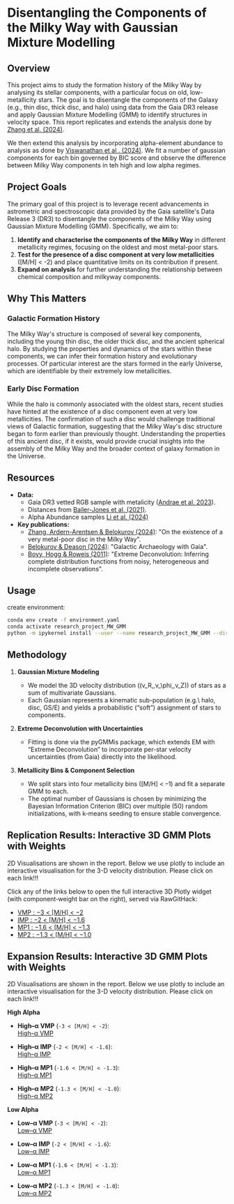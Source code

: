 # Disentangling the Components of the Milky Way with Gaussian Mixture Modelling

## Overview
This project aims to study the formation history of the Milky Way by analysing its stellar components, with a particular focus on old, low-metallicity stars. The goal is to disentangle the components of the Galaxy (e.g., thin disc, thick disc, and halo) using data from the Gaia DR3 release and apply Gaussian Mixture Modelling (GMM) to identify structures in velocity space. This report replicates and extends the analysis done by [Zhang et al. (2024)](https://arxiv.org/pdf/2311.09294).

We then extend this analysis by incorporating alpha-element abundance to analysis as done by [Viswanathan et al . (2024)](https://arxiv.org/abs/2411.12165). We fit a number of gaussian components for each bin governed by BIC score and observe the difference between Milky Way components in teh high and low alpha regimes.

## Project Goals

The primary goal of this project is to leverage recent advancements in astrometric and spectroscopic data provided by the Gaia satellite's Data Release 3 (DR3) to disentangle the components of the Milky Way using Gaussian Mixture Modelling (GMM). Specifically, we aim to:

1. **Identify and characterise the components of the Milky Way** in different metallicity regimes, focusing on the oldest and most metal-poor stars.
2. **Test for the presence of a disc component at very low metallicities** ([M/H] < -2) and place quantitative limits on its contribution if present.
3. **Expand on analysis** for further understanding the relationship between chemical composition and milkyway components.

## Why This Matters

### Galactic Formation History
The Milky Way's structure is composed of several key components, including the young thin disc, the older thick disc, and the ancient spherical halo. By studying the properties and dynamics of the stars within these components, we can infer their formation history and evolutionary processes. Of particular interest are the stars formed in the early Universe, which are identifiable by their extremely low metallicities. 

### Early Disc Formation
While the halo is commonly associated with the oldest stars, recent studies have hinted at the existence of a disc component even at very low metallicities. The confirmation of such a disc would challenge traditional views of Galactic formation, suggesting that the Milky Way's disc structure began to form earlier than previously thought. Understanding the properties of this ancient disc, if it exists, would provide crucial insights into the assembly of the Milky Way and the broader context of galaxy formation in the Universe.

## Resources

- **Data:**
  - Gaia DR3 vetted RGB sample with metalicity ([Andrae et al. 2023](https://zenodo.org/records/7945154)).
  - Distances from [Bailer-Jones et al. (2021)](https://ui.adsabs.harvard.edu/abs/2021AJ....161..147B/abstract).
  - Alpha Abundance samples [Li et al. (2024)](https://arxiv.org/abs/2309.14294)
- **Key publications:**
  - [Zhang, Ardern-Arentsen & Belokurov (2024)](https://arxiv.org/pdf/2311.09294): "On the existence of a very metal-poor disc in the Milky Way".
  - [Belokurov & Deason (2024)](https://arxiv.org/pdf/2402.12443): "Galactic Archaeology with Gaia".
  - [Bovy, Hogg & Roweis (2011)](https://projecteuclid.org/journals/annals-of-applied-statistics/volume-5/issue-2B/Extreme-deconvolution--Inferring-complete-distribution-functions-from-noisy-heterogeneous/10.1214/10-AOAS439.full): "Extreme Deconvolution: Inferring complete distribution functions from noisy, heterogeneous and incomplete observations".

## Usage

create environment:

```bash
conda env create -f environment.yaml
conda activate research_project_MW_GMM
python -m ipykernel install --user --name research_project_MW_GMM --display-name "research_project_MW_GMM"
```


## Methodology

1. **Gaussian Mixture Modeling**  
   - We model the 3D velocity distribution \((v_R,\,v_\phi,\,v_Z)\) of stars as a sum of multivariate Gaussians.  
   - Each Gaussian represents a kinematic sub-population (e.g.\ halo, disc, GS/E) and yields a probabilistic (“soft”) assignment of stars to components.  

2. **Extreme Deconvolution with Uncertainties**  
   - Fitting is done via the pyGMMis package, which extends EM with “Extreme Deconvolution” to incorporate per-star velocity uncertainties (from Gaia) directly into the likelihood.  

3. **Metallicity Bins & Component Selection**  
   - We split stars into four metallicity bins ([M/H] < –1) and fit a separate GMM to each.  
   - The optimal number of Gaussians is chosen by minimizing the Bayesian Information Criterion (BIC) over multiple (50) random initializations, with k-means seeding to ensure stable convergence.  

## Replication Results: Interactive 3D GMM Plots with Weights

2D Visualisations are shown in the report. Below we use plotly to include an interactive visualisation for the 3-D velocity distribution. Please click on each link!!!

Click any of the links below to open the full interactive 3D Plotly widget (with component‐weight bar on the right), served via RawGitHack:

- [VMP : −3 < [M/H] < −2](https://raw.githack.com/raunaq-rai/Disentangling-the-Milky-Way-using-GMM/main/figures/VMP__-3%5BM_H%5D-2.html)  
- [IMP : −2 < [M/H] < −1.6](https://raw.githack.com/raunaq-rai/Disentangling-the-Milky-Way-using-GMM/main/figures/IMP__-2%5BM_H%5D-1.6.html)  
- [MP1 : −1.6 < [M/H] < −1.3](https://raw.githack.com/raunaq-rai/Disentangling-the-Milky-Way-using-GMM/main/figures/MP1__-1.6%5BM_H%5D-1.3.html)  
- [MP2 : −1.3 < [M/H] < −1.0](https://raw.githack.com/raunaq-rai/Disentangling-the-Milky-Way-using-GMM/main/figures/MP2__-1.3%5BM_H%5D-1.0.html)  

## Expansion Results: Interactive 3D GMM Plots with Weights

2D Visualisations are shown in the report. Below we use plotly to include an interactive visualisation for the 3-D velocity distribution. Please click on each link!!!

**High Alpha**

- **High–α VMP** (`-3 < [M/H] < -2`):  
  [High–α VMP](https://raw.githack.com/raunaq-rai/Disentangling-the-Milky-Way-using-GMM/main/figures/VMP_high___-3[M_H]-2.html)

- **High–α IMP** (`-2 < [M/H] < -1.6`):  
  [High–α IMP](https://raw.githack.com/raunaq-rai/Disentangling-the-Milky-Way-using-GMM/main/figures/IMP_high___-2[M_H]-1.6.html)

- **High–α MP1** (`-1.6 < [M/H] < -1.3`):  
  [High–α MP1](https://raw.githack.com/raunaq-rai/Disentangling-the-Milky-Way-using-GMM/main/figures/MP1_high___-1.6[M_H]-1.3.html)

- **High–α MP2** (`-1.3 < [M/H] < -1.0`):  
  [High–α MP2](https://raw.githack.com/raunaq-rai/Disentangling-the-Milky-Way-using-GMM/main/figures/MP2_high___-1.3[M_H]-1.0.html)


**Low Alpha**

- **Low–α VMP** (`-3 < [M/H] < -2`):  
  [Low–α VMP](https://raw.githack.com/raunaq-rai/Disentangling-the-Milky-Way-using-GMM/main/figures/VMP_low____-3[M_H]-2.html)

- **Low–α IMP** (`-2 < [M/H] < -1.6`):  
  [Low–α IMP](https://raw.githack.com/raunaq-rai/Disentangling-the-Milky-Way-using-GMM/main/figures/IMP_low____-2[M_H]-1.6.html)

- **Low–α MP1** (`-1.6 < [M/H] < -1.3`):  
  [Low–α MP1](https://raw.githack.com/raunaq-rai/Disentangling-the-Milky-Way-using-GMM/main/figures/MP1_low____-1.6[M_H]-1.3.html)

- **Low–α MP2** (`-1.3 < [M/H] < -1.0`):  
  [Low–α MP2](https://raw.githack.com/raunaq-rai/Disentangling-the-Milky-Way-using-GMM/main/figures/MP2_low____-1.3[M_H]-1.0.html)


